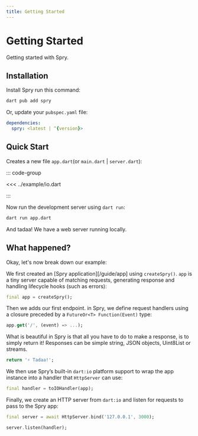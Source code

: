 ```yaml
---
title: Getting Started
---
```


# Getting Started

Getting started with Spry.

## Installation

Install Spry run this command:

```bash
dart pub add spry
```

Or, update your `pubspec.yaml` file:

```yaml
dependencies:
  spry: <latest | ^{version}>
```

## Quick Start

Creates a new file `app.dart`(or `main.dart` | `server.dart`):

::: code-group

<<< ../example/io.dart

:::

Now run the development server using `dart run`:

```bash
dart run app.dart
```

And tadaa! We have a web server running locally.

## What happened?

Okay, let's now break down our example:

We first created an [Spry application][/guide/app] using `createSpry()`.
`app` is a tiny server capable of matching requests, generating response and handling lifecycle hooks (such as errors):

```dart
final app = createSpry();
```

Then we adds our first endpoint. in Spry, we define request handlers using a closure preceded by a `FutureOr<T> Function(Event)` type:

```dart
app.get('/', (event) => ...);
```

What is beautiful in Spry is that all you have to do to make a response, is to simply return it! Responses can be simple string, JSON objects, Uint8List or streams.

```dart
return '⚡️ Tadaa!';
```

We then use Spry’s built-in `dart:io` platform support to wrap the app instance into a handler that `HttpServer` can use:

```dart
final handler = toIOHandler(app);
```

Finally, we create an HTTP server from `dart:io` and listen for requests to pass to the Spry app:

```dart
final server = await HttpServer.bind('127.0.0.1', 3000);

server.listen(handler);
```
